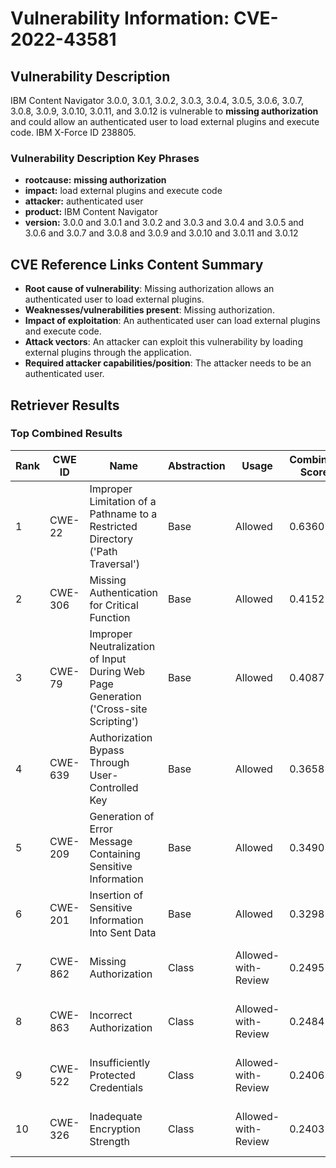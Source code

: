 # Vulnerability Information: CVE-2022-43581

## Vulnerability Description
IBM Content Navigator 3.0.0, 3.0.1, 3.0.2, 3.0.3, 3.0.4, 3.0.5, 3.0.6, 3.0.7, 3.0.8, 3.0.9, 3.0.10, 3.0.11, and 3.0.12 is vulnerable to **missing authorization** and could allow an authenticated user to load external plugins and execute code. IBM X-Force ID 238805.

### Vulnerability Description Key Phrases
- **rootcause:** **missing authorization**
- **impact:** load external plugins and execute code
- **attacker:** authenticated user
- **product:** IBM Content Navigator
- **version:** 3.0.0 and 3.0.1 and 3.0.2 and 3.0.3 and 3.0.4 and 3.0.5 and 3.0.6 and 3.0.7 and 3.0.8 and 3.0.9 and 3.0.10 and 3.0.11 and 3.0.12

## CVE Reference Links Content Summary
- **Root cause of vulnerability**: Missing authorization allows an authenticated user to load external plugins.
- **Weaknesses/vulnerabilities present**: Missing authorization.
- **Impact of exploitation**: An authenticated user can load external plugins and execute code.
- **Attack vectors**: An attacker can exploit this vulnerability by loading external plugins through the application.
- **Required attacker capabilities/position**: The attacker needs to be an authenticated user.

## Retriever Results

### Top Combined Results

| Rank | CWE ID | Name | Abstraction | Usage | Combined Score | Retrievers | Individual Scores |
|------|--------|------|-------------|-------|---------------|------------|-------------------|
| 1 | CWE-22 | Improper Limitation of a Pathname to a Restricted Directory ('Path Traversal') | Base | Allowed | 0.6360 | dense, sparse, graph | dense: 0.576, sparse: 0.231, graph: 0.604 |
| 2 | CWE-306 | Missing Authentication for Critical Function | Base | Allowed | 0.4152 | dense, sparse | dense: 0.551, sparse: 0.244 |
| 3 | CWE-79 | Improper Neutralization of Input During Web Page Generation ('Cross-site Scripting') | Base | Allowed | 0.4087 | dense, sparse | dense: 0.550, sparse: 0.233 |
| 4 | CWE-639 | Authorization Bypass Through User-Controlled Key | Base | Allowed | 0.3658 | sparse, graph | sparse: 0.255, graph: 0.615 |
| 5 | CWE-209 | Generation of Error Message Containing Sensitive Information | Base | Allowed | 0.3490 | sparse, graph | sparse: 0.244, graph: 0.585 |
| 6 | CWE-201 | Insertion of Sensitive Information Into Sent Data | Base | Allowed | 0.3298 | sparse, graph | sparse: 0.237, graph: 0.543 |
| 7 | CWE-862 | Missing Authorization | Class | Allowed-with-Review | 0.2495 | dense, sparse | dense: 0.562, sparse: 0.251 |
| 8 | CWE-863 | Incorrect Authorization | Class | Allowed-with-Review | 0.2484 | dense, sparse | dense: 0.556, sparse: 0.253 |
| 9 | CWE-522 | Insufficiently Protected Credentials | Class | Allowed-with-Review | 0.2406 | dense, sparse | dense: 0.555, sparse: 0.230 |
| 10 | CWE-326 | Inadequate Encryption Strength | Class | Allowed-with-Review | 0.2403 | dense, sparse | dense: 0.551, sparse: 0.233 |

